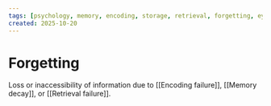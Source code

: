 ```yaml
---
tags: [psychology, memory, encoding, storage, retrieval, forgetting, eyewitness, amnesia, alzheimers, cte]
created: 2025-10-20
---
```

# Forgetting

Loss or inaccessibility of information due to [[Encoding failure]], [[Memory decay]], or [[Retrieval failure]].
